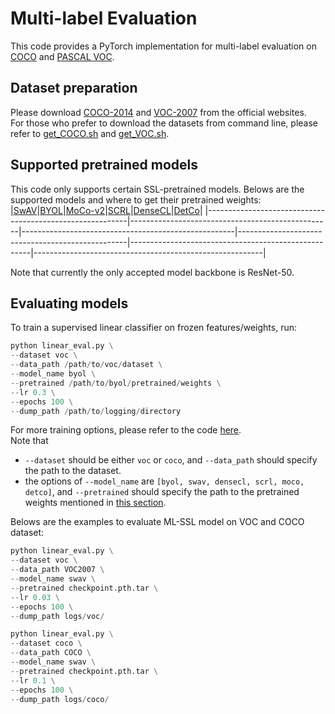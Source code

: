 # Multi-label Evaluation

This code provides a PyTorch implementation for multi-label evaluation on [COCO](https://cocodataset.org/#home) and [PASCAL VOC](http://host.robots.ox.ac.uk/pascal/VOC/).

## Dataset preparation
Please download [COCO-2014](https://cocodataset.org/#download) and [VOC-2007](http://host.robots.ox.ac.uk/pascal/VOC/voc2007/index.html) from the official websites.  
For those who prefer to download the datasets from command line, please refer to [get_COCO.sh](../get_COCO.sh) and [get_VOC.sh](../get_VOC.sh).

## Supported pretrained models 
This code only supports certain SSL-pretrained models. Belows are the supported models and where to get their pretrained weights:  
|[SwAV](https://github.com/facebookresearch/swav#model-zoo)|[BYOL](https://github.com/kakaobrain/scrl#results)|[MoCo-v2](https://github.com/WXinlong/DenseCL#models)|[SCRL](https://github.com/kakaobrain/scrl#results)|[DenseCL](https://github.com/WXinlong/DenseCL#models)|[DetCo](https://github.com/xieenze/DetCo#download-models)|
|----------------------------------------------------------|--------------------------------------------------|-----------------------------------------------------|--------------------------------------------------|-----------------------------------------------------|---------------------------------------------------------|  

Note that currently the only accepted model backbone is ResNet-50.

## Evaluating models
To train a supervised linear classifier on frozen features/weights, run:
```python
python linear_eval.py \
--dataset voc \
--data_path /path/to/voc/dataset \
--model_name byol \
--pretrained /path/to/byol/pretrained/weights \
--lr 0.3 \
--epochs 100 \
--dump_path /path/to/logging/directory
```
For more training options, please refer to the code [here](linear_eval.py#L32).  
Note that  
- `--dataset` should be either `voc` or `coco`, and `--data_path` should specify the path to the dataset.
- the options of `--model_name` are `[byol, swav, densecl, scrl, moco, detco]`, and `--pretrained` should specify the path to the pretrained weights mentioned in [this section](#supported-pretrained-models).  

Belows are the examples to evaluate ML-SSL model on VOC and COCO dataset:  
```python
python linear_eval.py \
--dataset voc \
--data_path VOC2007 \
--model_name swav \
--pretrained checkpoint.pth.tar \
--lr 0.03 \
--epochs 100 \
--dump_path logs/voc/
```
```python
python linear_eval.py \
--dataset coco \
--data_path COCO \
--model_name swav \
--pretrained checkpoint.pth.tar \
--lr 0.1 \
--epochs 100 \
--dump_path logs/coco/
```
